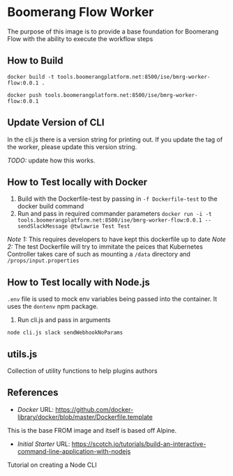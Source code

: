 # Boomerang Flow Worker

The purpose of this image is to provide a base foundation for Boomerang Flow with the ability to execute the workflow steps

## How to Build

`docker build -t tools.boomerangplatform.net:8500/ise/bmrg-worker-flow:0.0.1 .`

`docker push tools.boomerangplatform.net:8500/ise/bmrg-worker-flow:0.0.1`

## Update Version of CLI

In the cli.js there is a version string for printing out. If you update the tag of the worker, please update this version string.

_TODO:_ update how this works.

## How to Test locally with Docker

1. Build with the Dockerfile-test by passing in `-f Dockerfile-test` to the docker build command
2. Run and pass in required commander parameters `docker run -i -t tools.boomerangplatform.net:8500/ise/bmrg-worker-flow:0.0.1 -- sendSlackMessage @twlawrie Test Test`

_Note 1:_ This requires developers to have kept this dockerfile up to date
_Note 2:_ The test Dockerfile will try to immitate the peices that Kubernetes Controller takes care of such as mounting a `/data` directory and `/props/input.properties`

## How to Test locally with Node.js

`.env` file is used to mock env variables being passed into the container. It uses the `dontenv` npm package.

1. Run cli.js and pass in arguments

```
node cli.js slack sendWebhookNoParams
```

## utils.js

Collection of utility functions to help plugins authors

## References

- _Docker_
  URL: https://github.com/docker-library/docker/blob/master/Dockerfile.template

This is the base FROM image and itself is based off Alpine.

- _Initial Starter_
  URL: https://scotch.io/tutorials/build-an-interactive-command-line-application-with-nodejs

Tutorial on creating a Node CLI
